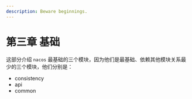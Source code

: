 ```yaml
---
description: Beware beginnings.
---
```


# 第三章 基础

这部分介绍 `nacos` 最基础的三个模块，因为他们是最基础、依赖其他模块关系最少的三个模块，他们分别是：

* consistency
* api
* common

